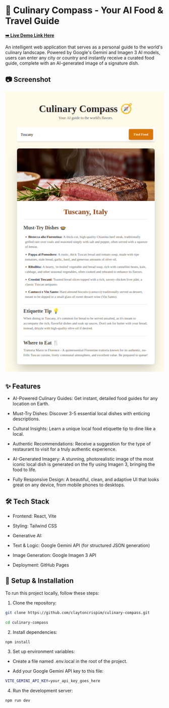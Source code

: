 # 🧭 Culinary Compass - Your AI Food & Travel Guide


**[➡️ Live Demo Link Here](https://claytoncrispim.github.io/culinary-compass/)**

An intelligent web application that serves as a personal guide to the world's culinary landscape. Powered by Google's Gemini and Imagen 3 AI models, users can enter any city or country and instantly receive a curated food guide, complete with an AI-generated image of a signature dish.

## 📷 Screenshot
![A screenshot showing a culinary guide for a location, including must-try dishes and an AI-generated image.](src/assets/screenshot.png)



## ✨ Features

* AI-Powered Culinary Guides: Get instant, detailed food guides for any location on Earth.

* Must-Try Dishes: Discover 3-5 essential local dishes with enticing descriptions.

* Cultural Insights: Learn a unique local food etiquette tip to dine like a local.

* Authentic Recommendations: Receive a suggestion for the type of restaurant to visit for a truly authentic experience.

* AI-Generated Imagery: A stunning, photorealistic image of the most iconic local dish is generated on the fly using Imagen 3, bringing the food to life.

* Fully Responsive Design: A beautiful, clean, and adaptive UI that looks great on any device, from mobile phones to desktops.

## 🛠️ Tech Stack

* Frontend: React, Vite

* Styling: Tailwind CSS

* Generative AI:

* Text & Logic: Google Gemini API (for structured JSON generation)

* Image Generation: Google Imagen 3 API

* Deployment: GitHub Pages

## 🚀 Setup & Installation

To run this project locally, follow these steps:

1. Clone the repository:

```sh
git clone https://github.com/claytoncrispim/culinary-compass.git
```
```sh    
cd culinary-compass
```
2. Install dependencies:
```sh
npm install
```
3. Set up environment variables:

* Create a file named .env.local in the root of the project.

* Add your Google Gemini API key to this file:
```sh
VITE_GEMINI_API_KEY=your_api_key_goes_here
```
4. Run the development server:
```sh
npm run dev
```
